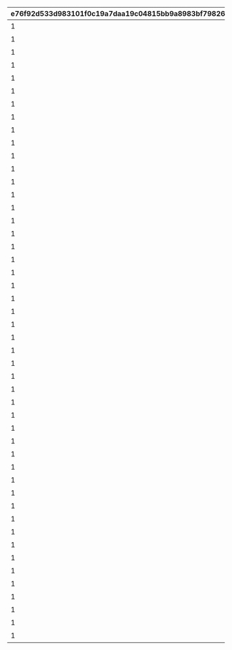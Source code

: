 |e76f92d533d983101f0c19a7daa19c04815bb9a8983bf798268e42598914d8df|5f356f4e04c92dc7cde77a8a4ebc9991137886ab61c155a81ba8a830c98b7b0f|5e5fe4ad31983c293cf79d5b680214e2900355380169263aa300f43a76837337|e523c22eecac4167c1c278db097361051136ed30b8dd3b82c5c969d1c86a1ce6|943cafc66a3ad13a329406a2529d4419f8c1988f39de971b9ae1a41647787f50|
| --- | --- | --- | --- | --- |
|1|リマのインタビュー|1001001|1|20021103|
|1|キャルのインタビュー|1001002|2|20021103|
|1|タマキのインタビュー|1001003|3|20021103|
|1|トモのインタビュー|1001004|4|20021103|
|1|クリスティーナ・アキノのインタビュー|1002001|5|20021105|
|1|シオリ・キョウカのインタビュー|1002002|6|20021105|
|1|ぺコリーヌのインタビュー|1002003|7|20021105|
|1|モニカのインタビュー|1002004|8|20021105|
|1|アユミのインタビュー|1003001|9|20021109|
|1|リンのインタビュー|1003002|10|20021109|
|1|ミソギのインタビュー|1003003|11|20021109|
|1|ジュンのインタビュー|1003004|12|20021109|
|1|ミミのインタビュー|1004001|13|20021113|
|1|スズメのインタビュー|1004002|14|20021113|
|1|ユカリのインタビュー|1004003|15|20021113|
|1|マツリのインタビュー|1004004|16|20021113|
|1|1区レース開始前|2001001|17|20021102|
|1|1区レース終了後|2001002|18|20021103|
|1|2区レース開始前|2002001|19|20021105|
|1|2区レース終了後|2002002|20|20021105|
|1|3区レース開始前|2003001|21|20021107|
|1|3区レース終了後|2003002|22|20021109|
|1|4区レース開始前|2004001|23|20021109|
|1|4区レース終了後|2004002|24|20021113|
|1|美食殿ギルド紹介|3001001|25|20021102|
|1|王宮騎士団ギルド紹介|3001002|26|20021102|
|1|リトルリリカルギルド紹介|3001003|27|20021102|
|1|ヴァイスフリューゲルギルド紹介|3001004|28|20021102|
|1|メルクリウス財団ギルド紹介|3001005|29|20021102|
|1|エリザベスパークギルド紹介|3001006|30|20021102|
|1|美食殿レース感想|3002001|31|20021115|
|1|王宮騎士団レース感想|3002002|32|20021115|
|1|リトルリリカルレース感想|3002003|33|20021115|
|1|ヴァイスフリューゲルレース感想|3002004|34|20021115|
|1|メルクリウス財団レース感想|3002005|35|20021115|
|1|エリザベスパークレース感想|3002006|36|20021115|
|1|1区ハイライト　１|4001001|37|20021103|
|1|1区ハイライト　２|4001002|38|20021103|
|1|1区ハイライト　３|4001003|39|20021103|
|1|2区ハイライト　１|4002001|40|20021105|
|1|2区ハイライト　２|4002002|41|20021105|
|1|2区ハイライト　３|4002003|42|20021105|
|1|3区ハイライト　１|4003001|43|20021107|
|1|3区ハイライト　２|4003002|44|20021107|
|1|4区ハイライト　１|4004001|45|20021109|
|1|4区ハイライト　２|4004002|46|20021111|
|1|4区ハイライト　３|4004003|47|20021111|
|1|4区ハイライト　４|4004004|48|20021113|